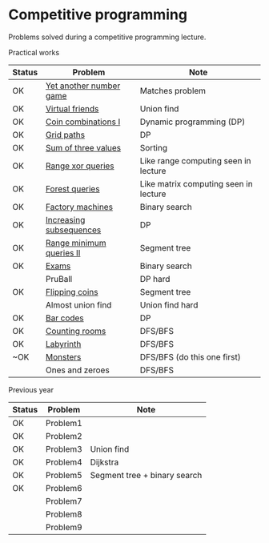 # Competitive programming

Problems solved during a competitive programming lecture.

Practical works

| Status | Problem                                                                                                                   | Note                                  |
|--------|---------------------------------------------------------------------------------------------------------------------------|---------------------------------------|
| OK     | [Yet another number game](https://www.codechef.com/problems/NUMGAME/)                                                     | Matches problem                       |
| OK     | [Virtual friends](https://open.kattis.com/problems/virtualfriends)                                                        | Union find                            |
| OK     | [Coin combinations I](https://cses.fi/problemset/task/1635)                                                               | Dynamic programming (DP)              |
| OK     | [Grid paths](https://cses.fi/problemset/task/1638/)                                                                       | DP                                    |
| OK     | [Sum of three values](https://cses.fi/problemset/task/1641)                                                               | Sorting                               |
| OK     | [Range xor queries](https://cses.fi/problemset/task/1650)                                                                 | Like range computing seen in lecture  |
| OK     | [Forest queries](https://cses.fi/problemset/task/1652/)                                                                   | Like matrix computing seen in lecture |
| OK     | [Factory machines](https://cses.fi/problemset/task/1620)                                                                  | Binary search                         |
| OK     | [Increasing subsequences](https://cses.fi/problemset/task/1145/)                                                          | DP                                    |
| OK     | [Range minimum queries II](https://cses.fi/problemset/task/1649/)                                                         | Segment tree                          |
| OK     | [Exams](https://codeforces.com/contest/732/problem/D)                                                                     | Binary search                         |
|        | PruBall                                                                                                                   | DP hard                               |
| OK     | [Flipping coins](https://www.codechef.com/problems/FLIPCOIN)                                                              | Segment tree                          |
|        | Almost union find                                                                                                         | Union find hard                       |
| OK     | [Bar codes](https://onlinejudge.org/index.php?option=com_onlinejudge&Itemid=8&category=24&page=show_problem&problem=1662) | DP                                    |
| OK     | [Counting rooms](https://cses.fi/problemset/task/1192/)                                                                   | DFS/BFS                               |
| OK     | [Labyrinth](https://cses.fi/problemset/task/1193/)                                                                        | DFS/BFS                               |
| ~OK    | [Monsters](https://cses.fi/problemset/task/1194/)                                                                         | DFS/BFS (do this one first)           |
|        | Ones and zeroes                                                                                                           | DFS/BFS                               |


Previous year

| Status | Problem  | Note                         |
|--------|----------|------------------------------|
| OK     | Problem1 |                              |
| OK     | Problem2 |                              |
| OK     | Problem3 | Union find                   |
| OK     | Problem4 | Dijkstra                     |
| OK     | Problem5 | Segment tree + binary search |
| OK     | Problem6 |                              |
|        | Problem7 |                              | 
|        | Problem8 |                              | 
|        | Problem9 |                              | 
